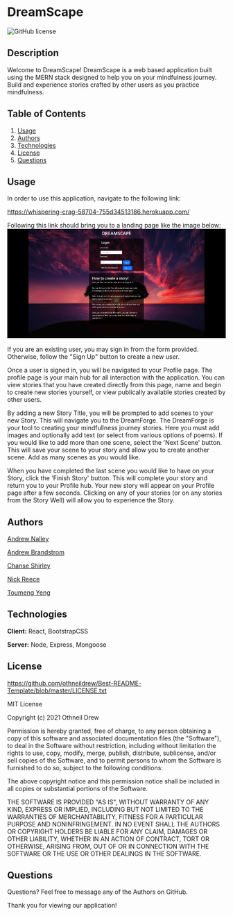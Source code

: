 # DreamScape


![GitHub license](https://img.shields.io/badge/license-MIT-blue.svg)


## Description


Welcome to DreamScape! DreamScape is a web based application built using the MERN stack designed to help you on your mindfulness journey. Build and experience stories crafted by other users as you practice mindfulness.


## Table of Contents

  1. [Usage](#usage)
  2. [Authors](#authors)
  3. [Technologies](#technologies)
  4. [License](#license)
  5. [Questions](#questions)



## Usage


In order to use this application, navigate to the following link:

https://whispering-crag-58704-755d34513186.herokuapp.com/

Following this link should bring you to a landing page like the image below:
![alt text](client/src/assets/images/Dreamscape_Landing_Page.PNG)

If you are an existing user, you may sign in from the form provided. Otherwise, follow the "Sign Up" button to create a new user.

Once a user is signed in, you will be navigated to your Profile page. The profile page is your main hub for all interaction with the application. You can view stories that you have created directly from this page, name and begin to create new stories yourself, or view publically available stories created by other users.

By adding a new Story Title, you will be prompted to add scenes to your new Story. This will navigate you to the DreamForge. The DreamForge is your tool to creating your mindfullness journey stories. Here you must add images and optionally add text (or select from various options of poems). If you would like to add more than one scene, select the 'Next Scene' button. This will save your scene to your story and allow you to create another scene. Add as many scenes as you would like.

When you have completed the last scene you would like to have on your Story, click the 'Finish Story' button. This will complete your story and return you to your Profile hub. Your new story will appear on your Profile page after a few seconds. Clicking on any of your stories (or on any stories from the Story Well) will allow you to experience the Story.


## Authors


[Andrew Nalley](https://github.com/AndrewNalley)

[Andrew Brandstrom](https://github.com/abrand93)

[Chanse Shirley](https://github.com/CaptainFlint1715)

[Nick Reece](https://github.com/nreece6)

[Toumeng Yeng](https://github.com/2meng)


## Technologies


**Client:** React, BootstrapCSS

**Server:** Node, Express, Mongoose

## License

https://github.com/othneildrew/Best-README-Template/blob/master/LICENSE.txt

MIT License

Copyright (c) 2021 Othneil Drew

Permission is hereby granted, free of charge, to any person obtaining a copy of this software and associated documentation files (the "Software"), to deal in the Software without restriction, including without limitation the rights to use, copy, modify, merge, publish, distribute, sublicense, and/or sell copies of the Software, and to permit persons to whom the Software is furnished to do so, subject to the following conditions:

The above copyright notice and this permission notice shall be included in all copies or substantial portions of the Software.

THE SOFTWARE IS PROVIDED "AS IS", WITHOUT WARRANTY OF ANY KIND, EXPRESS OR IMPLIED, INCLUDING BUT NOT LIMITED TO THE WARRANTIES OF MERCHANTABILITY, FITNESS FOR A PARTICULAR PURPOSE AND NONINFRINGEMENT. IN NO EVENT SHALL THE AUTHORS OR COPYRIGHT HOLDERS BE LIABLE FOR ANY CLAIM, DAMAGES OR OTHER LIABILITY, WHETHER IN AN ACTION OF CONTRACT, TORT OR OTHERWISE, ARISING FROM, OUT OF OR IN CONNECTION WITH THE SOFTWARE OR THE USE OR OTHER DEALINGS IN THE SOFTWARE.

## Questions

Questions? Feel free to message any of the Authors on GitHub.



Thank you for viewing our application! 